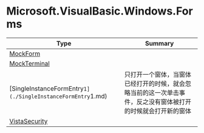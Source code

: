 ﻿
# Microsoft.VisualBasic.Windows.Forms

|Type|Summary|
|----|-------|
|[MockForm](./MockForm.md)||
|[MockTerminal](./MockTerminal.md)||
|[SingleInstanceFormEntry`1](./SingleInstanceFormEntry`1.md)|只打开一个窗体，当窗体已经打开的时候，就会忽略当前的这一次单击事件，反之没有窗体被打开的时候就会打开新的窗体|
|[VistaSecurity](./VistaSecurity.md)||

